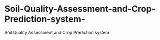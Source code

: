 # Soil-Quality-Assessment-and-Crop-Prediction-system-
Soil Quality Assessment and Crop Prediction system 
